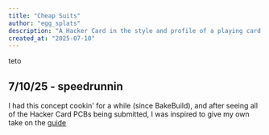 ```yaml
---
title: "Cheap Suits"
author: "egg_splats"
description: "A Hacker Card in the style and profile of a playing card (with subtle business card details :3)"
created_at: "2025-07-10"
---
```


teto <br/>

## 7/10/25 - speedrunnin
I had this concept cookin' for a while (since BakeBuild), and after seeing all of the Hacker Card PCBs being submitted, I was inspired to give my own take on the [guide](https://jams.hackclub.com/jam/hacker-card)
